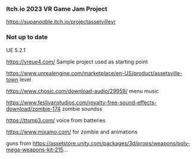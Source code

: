 ### Itch.io 2023 VR Game Jam Project ###
https://supanooble.itch.io/projectassetvillevr

### Not up to date ###



UE 5.2.1

https://vreue4.com/  Sample project used as starting point

https://www.unrealengine.com/marketplace/en-US/product/assetsville-town  level

https://www.chosic.com/download-audio/29959/  menu music

https://www.fesliyanstudios.com/royalty-free-sound-effects-download/zombie-174  zombie soundss

https://ttsmp3.com/ voice from batteries

https://www.mixamo.com/ for zombie and animations

guns from https://assetstore.unity.com/packages/3d/props/weapons/poly-mega-weapons-kit-215...


